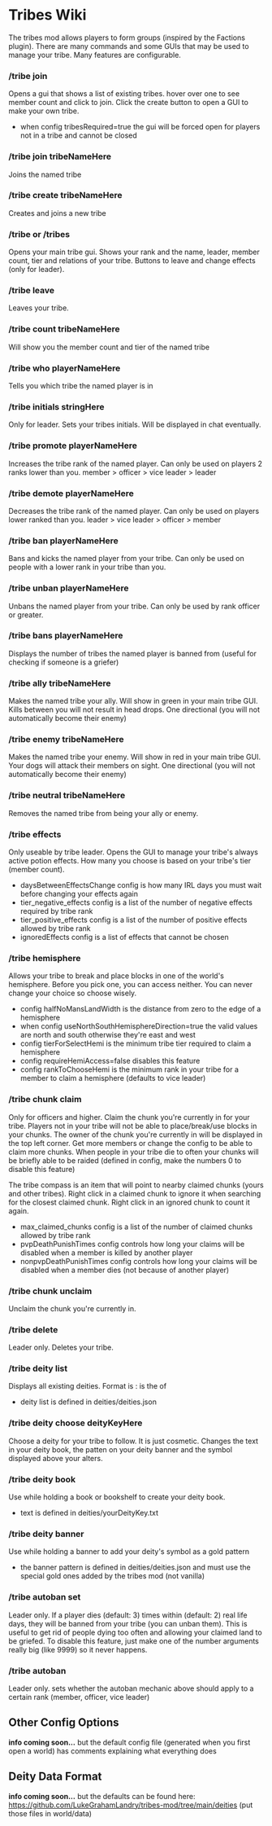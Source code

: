 # Tribes Wiki

The tribes mod allows players to form groups (inspired by the Factions plugin). 
There are many commands and some GUIs that may be used to manage your tribe. 
Many features are configurable. 

### /tribe join

Opens a gui that shows a list of existing tribes. hover over one to see member count and click to join. 
Click the create button to open a GUI to make your own tribe. 
- when config tribesRequired=true the gui will be forced open for players not in a tribe and cannot be closed

### /tribe join tribeNameHere

Joins the named tribe

### /tribe create tribeNameHere

Creates and joins a new tribe 

### /tribe or /tribes

Opens your main tribe gui. Shows your rank and the name, leader, member count, tier and relations of your tribe.
Buttons to leave and change effects (only for leader). 

### /tribe leave

Leaves your tribe. 

### /tribe count tribeNameHere

Will show you the member count and tier of the named tribe

### /tribe who playerNameHere

Tells you which tribe the named player is in

### /tribe initials stringHere

Only for leader. Sets your tribes initials. Will be displayed in chat eventually. 

### /tribe promote playerNameHere

Increases the tribe rank of the named player. Can only be used on players 2 ranks lower than you. member > officer > vice leader > leader

### /tribe demote playerNameHere

Decreases the tribe rank of the named player. Can only be used on players lower ranked than you. leader > vice leader > officer > member

### /tribe ban playerNameHere

Bans and kicks the named player from your tribe. Can only be used on people with a lower rank in your tribe than you. 

### /tribe unban playerNameHere

Unbans the named player from your tribe. Can only be used by rank officer or greater. 

### /tribe bans playerNameHere

Displays the number of tribes the named player is banned from (useful for checking if someone is a griefer)

### /tribe ally tribeNameHere

Makes the named tribe your ally. Will show in green in your main tribe GUI. Kills between you will not result in head drops. One directional (you will not automatically become their enemy)

### /tribe enemy tribeNameHere

Makes the named tribe your enemy. Will show in red in your main tribe GUI. Your dogs will attack their members on sight. One directional (you will not automatically become their enemy)

### /tribe neutral tribeNameHere

Removes the named tribe from being your ally or enemy. 

### /tribe effects

Only useable by tribe leader. Opens the GUI to manage your tribe's always active potion effects. 
How many you choose is based on your tribe's tier (member count).
- daysBetweenEffectsChange config is how many IRL days you must wait before changing your effects again
- tier_negative_effects config is a list of the number of negative effects required by tribe rank
- tier_positive_effects config is a list of the number of positive effects allowed by tribe rank
- ignoredEffects config is a list of effects that cannot be chosen

### /tribe hemisphere <side>

Allows your tribe to break and place blocks in one of the world's hemisphere. Before you pick one, you can access neither. 
You can never change your choice so choose wisely. 

- config halfNoMansLandWidth is the distance from zero to the edge of a hemisphere
- when config useNorthSouthHemisphereDirection=true the valid <side> values are north and south otherwise they're east and west
- config tierForSelectHemi is the minimum tribe tier required to claim a hemisphere
- config requireHemiAccess=false disables this feature
- config rankToChooseHemi is the minimum rank in your tribe for a member to claim a hemisphere (defaults to vice leader)

### /tribe chunk claim

Only for officers and higher. Claim the chunk you're currently in for your tribe. Players not in your tribe will not be able to place/break/use blocks in your chunks. 
The owner of the chunk you're currently in will be displayed in the top left corner. Get more members or change the config to be able to claim more chunks. 
When people in your tribe die to often your chunks will be briefly able to be raided (defined in config, make the numbers 0 to disable this feature)   
  
The tribe compass is an item that will point to nearby claimed chunks (yours and other tribes). Right click in a claimed chunk to ignore it when searching for the closest claimed chunk. 
Right click in an ignored chunk to count it again. 

- max_claimed_chunks config is a list of the number of claimed chunks allowed by tribe rank
- pvpDeathPunishTimes config controls how long your claims will be disabled when a member is killed by another player
- nonpvpDeathPunishTimes config controls how long your claims will be disabled when a member dies (not because of another player)

### /tribe chunk unclaim

Unclaim the chunk you're currently in. 

### /tribe delete

Leader only. Deletes your tribe. 

### /tribe deity list

Displays all existing deities. Format is <key>: <display name> is the <label> of <domains>

- deity list is defined in deities/deities.json

### /tribe deity choose deityKeyHere 

Choose a deity for your tribe to follow. It is just cosmetic. Changes the text in your deity book, the patten on your deity banner and the symbol displayed above your alters. 

### /tribe deity book 

Use while holding a book or bookshelf to create your deity book. 

- text is defined in deities/yourDeityKey.txt

### /tribe deity banner  

Use while holding a banner to add your deity's symbol as a gold pattern

- the banner pattern is defined in deities/deities.json and must use the special gold ones added by the tribes mod (not vanilla)

### /tribe autoban set <deaths> <days>

Leader only. If a player dies <deaths> (default: 3) times within <days> (default: 2) real life days, they will be banned from your tribe (you can unban them). 
This is useful to get rid of people dying too often and allowing your claimed land to be griefed. 
To disable this feature, just make one of the number arguments really big (like 9999) so it never happens. 

### /tribe autoban <boolean> <rank>

Leader only. sets whether the autoban mechanic above should apply to a certain rank (member, officer, vice leader)

## Other Config Options 

**info coming soon...** but the default config file (generated when you first open a world) has comments explaining what everything does

## Deity Data Format

**info coming soon...** but the defaults can be found here: https://github.com/LukeGrahamLandry/tribes-mod/tree/main/deities 
(put those files in world/data)